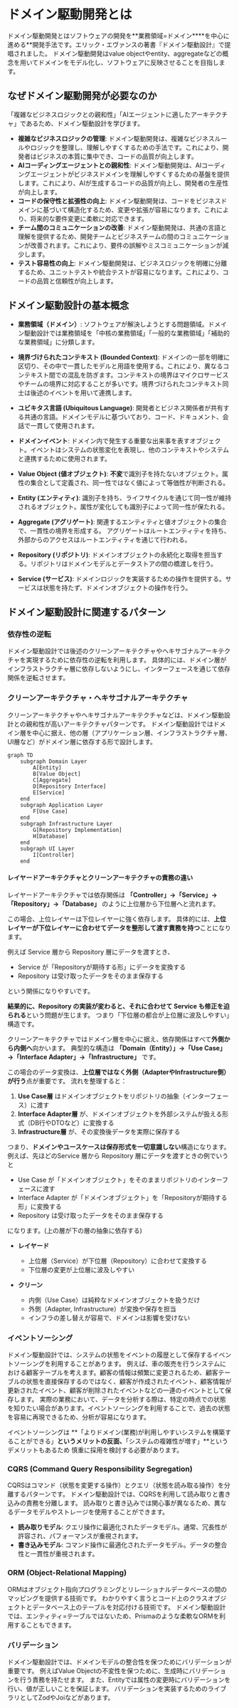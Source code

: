 # ドメイン駆動開発とは

ドメイン駆動開発とはソフトウェアの開発を**業務領域=ドメイン\*\***を中心に進める\*\*開発手法です。エリック・エヴァンスの著書『ドメイン駆動設計』で提唱されました。
ドメイン駆動開発はvalue objectやentity、aggregateなどの概念を用いてドメインをモデル化し、ソフトウェアに反映させることを目指します。

## なぜドメイン駆動開発が必要なのか

「複雑なビジネスロジックとの親和性」「AIエージェントに適したアーキテクチャ」であるため、ドメイン駆動設計を学びます。

- **複雑なビジネスロジックの管理**: ドメイン駆動開発は、複雑なビジネスルールやロジックを整理し、理解しやすくするための手法です。これにより、開発者はビジネスの本質に集中でき、コードの品質が向上します。
- **AIコーディングエージェントとの親和性**: ドメイン駆動開発は、AIコーディングエージェントがビジネスドメインを理解しやすくするための基盤を提供します。これにより、AIが生成するコードの品質が向上し、開発者の生産性が向上します。
- **コードの保守性と拡張性の向上**: ドメイン駆動開発は、コードをビジネスドメインに基づいて構造化するため、変更や拡張が容易になります。これにより、将来的な要件変更に柔軟に対応できます。
- **チーム間のコミュニケーションの改善**: ドメイン駆動開発は、共通の言語と理解を提供するため、開発チームとビジネスチームの間のコミュニケーションが改善されます。これにより、要件の誤解やミスコミュニケーションが減少します。
- **テスト容易性の向上**: ドメイン駆動開発は、ビジネスロジックを明確に分離するため、ユニットテストや統合テストが容易になります。これにより、コードの品質と信頼性が向上します。

## ドメイン駆動設計の基本概念

- **業務領域（ドメイン）**: ソフトウェアが解決しようとする問題領域。ドメイン駆動設計では業務領域を「中核の業務領域」「一般的な業務領域」「補助的な業務領域」に分類します。
- **境界づけられたコンテキスト (Bounded Context)**: ドメインの一部を明確に区切り、その中で一貫したモデルと用語を使用する。これにより、異なるコンテキスト間での混乱を防ぎます。コンテキストの境界はマイクロサービスやチームの境界に対応することが多いです。境界づけられたコンテキスト同士は後述のイベントを用いて連携します。
- **ユビキタス言語 (Ubiquitous Language)**: 開発者とビジネス関係者が共有する共通の言語。ドメインモデルに基づいており、コード、ドキュメント、会話で一貫して使用されます。
- **ドメインイベント**: ドメイン内で発生する重要な出来事を表すオブジェクト。イベントはシステムの状態変化を表現し、他のコンテキストやシステムと連携するために使用されます。

- **Value Object (値オブジェクト)**: **不変**で識別子を持たないオブジェクト。属性の集合として定義され、同一性ではなく値によって等価性が判断される。
- **Entity (エンティティ)**: 識別子を持ち、ライフサイクルを通じて同一性が維持されるオブジェクト。属性が変化しても識別子によって同一性が保たれる。
- **Aggregate (アグリゲート)**: 関連するエンティティと値オブジェクトの集合で、一貫性の境界を形成する。 アグリゲートはルートエンティティを持ち、外部からのアクセスはルートエンティティを通じて行われる。
- **Repository (リポジトリ)**: ドメインオブジェクトの永続化と取得を担当する。リポジトリはドメインモデルとデータストアの間の橋渡しを行う。
- **Service (サービス)**: ドメインロジックを実装するための操作を提供する。サービスは状態を持たず、ドメインオブジェクトの操作を行う。

## ドメイン駆動設計に関連するパターン

### 依存性の逆転

ドメイン駆動設計では後述のクリーンアーキテクチャやヘキサゴナルアーキテクチャを実現するために依存性の逆転を利用します。
具体的には、ドメイン層がインフラストラクチャ層に依存しないようにし、インターフェースを通じて依存関係を逆転させます。

### クリーンアーキテクチャ・ヘキサゴナルアーキテクチャ

クリーンアーキテクチャやヘキサゴナルアーキテクチャなどは、ドメイン駆動設計との親和性が高いアーキテクチャパターンです。
ドメイン駆動設計ではドメイン層を中心に据え、他の層（アプリケーション層、インフラストラクチャ層、UI層など）がドメイン層に依存する形で設計します。

```mermaid
graph TD
    subgraph Domain Layer
        A[Entity]
        B[Value Object]
        C[Aggregate]
        D[Repository Interface]
        E[Service]
    end
    subgraph Application Layer
        F[Use Case]
    end
    subgraph Infrastructure Layer
        G[Repository Implementation]
        H[Database]
    end
    subgraph UI Layer
        I[Controller]
    end
```

#### レイヤードアーキテクチャとクリーンアーキテクチャの責務の違い

レイヤードアーキテクチャでは依存関係は
**「Controller」→「Service」→「Repository」→「Database」** のように上位層から下位層へと流れます。

この場合、上位レイヤーは下位レイヤーに強く依存します。
具体的には、**上位レイヤーが下位レイヤーに合わせてデータを整形して渡す責務を持つ**ことになります。

例えば Service 層から Repository 層にデータを渡すとき、

- Service が「Repositoryが期待する形」にデータを変換する
- Repository は受け取ったデータをそのまま保存する

という関係になりやすいです。

**結果的に、Repository の実装が変わると、それに合わせて Service も修正を迫られる**という問題が生じます。
つまり「下位層の都合が上位層に波及しやすい」構造です。

クリーンアーキテクチャではドメイン層を中心に据え、依存関係はすべて**外側から内側へ**向かいます。
典型的な構造は **「Domain（Entity）」→「Use Case」→「Interface Adapter」→「Infrastructure」** です。

この場合のデータ変換は、**上位層ではなく外側（AdapterやInfrastructure側）が行う**点が重要です。
流れを整理すると：

1. **Use Case層** はドメインオブジェクトをリポジトリの抽象（インターフェース）に渡す
2. **Interface Adapter層** が、ドメインオブジェクトを外部システムが扱える形式（DB行やDTOなど）に変換する
3. **Infrastructure層** が、その変換後データを実際に保存する

つまり、**ドメインやユースケースは保存形式を一切意識しない**構造になります。
例えば、先ほどのService 層から Repository 層にデータを渡すときの例でいうと

- Use Case が「ドメインオブジェクト」をそのままリポジトリのインターフェースに渡す
- Interface Adapter が「ドメインオブジェクト」を「Repositoryが期待する形」に変換する
- Repository は受け取ったデータをそのまま保存する

になります。(上の層が下の層の抽象に依存する)

- **レイヤード**
  - 上位層（Service）が下位層（Repository）に合わせて変換する
  - 下位層の変更が上位層に波及しやすい

- **クリーン**
  - 内側（Use Case）は純粋なドメインオブジェクトを扱うだけ
  - 外側（Adapter, Infrastructure）が変換や保存を担当
  - インフラの差し替えが容易で、ドメインは影響を受けない

### イベントソーシング

ドメイン駆動設計では、システムの状態をイベントの履歴として保存するイベントソーシングを利用することがあります。
例えば、車の販売を行うシステムにおける顧客テーブルを考えます。顧客の情報は頻繁に変更されるため、顧客テーブルの状態を直接保存するのではなく、顧客が作成されたイベント、顧客情報が更新されたイベント、顧客が削除されたイベントなどの一連のイベントとして保存します。
実際の業務において、データを分析する際は、特定の時点での状態を知りたい場合があります。イベントソーシングを利用することで、過去の状態を容易に再現できるため、分析が容易になります。

イベントソーシングは **「よりドメイン(業務)が利用しやすいシステムを構築することができる」**というメリットの反面、**「システムの複雑性が増す」**というデメリットもあるため
慎重に採用を検討する必要があります。

### CQRS (Command Query Responsibility Segregation)

CQRSはコマンド（状態を変更する操作）とクエリ（状態を読み取る操作）を分離するパターンです。
ドメイン駆動設計では、CQRSを利用して読み取りと書き込みの責務を分離します。
読み取りと書き込みでは関心事が異なるため、異なるデータモデルやストレージを使用することができます。

- **読み取りモデル**: クエリ操作に最適化されたデータモデル。通常、冗長性が許容され、パフォーマンスが重視されます。
- **書き込みモデル**: コマンド操作に最適化されたデータモデル。データの整合性と一貫性が重視されます。

### ORM (Object-Relational Mapping)

ORMはオブジェクト指向プログラミングとリレーショナルデータベースの間のマッピングを提供する技術です。
わかりやすく言うとコード上のクラスオブジェクトとデータベース上のテーブルを対応付ける技術です。
ドメイン駆動設計では、エンティティ=テーブルではないため、Prismaのような柔軟なORMを利用することもできます。

### バリデーション

ドメイン駆動設計では、ドメインモデルの整合性を保つためにバリデーションが重要です。
例えばValue Objectの不変性を保つために、生成時にバリデーションを行う責務を持たせます。
また、Entityでは属性の変更時にバリデーションを行い、値が正しいことを保証します。
バリデーションを実装するためのライブラリとしてZodやJoiなどがあります。
